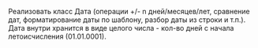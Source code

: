 Реализовать класс Дата (операции +/- n дней/месяцев/лет, сравнение дат,
форматирование даты по шаблону, разбор даты из строки и т.п.). Дата внутри хранится в
виде целого числа - кол-во дней с начала летоисчисления (01.01.0001).
